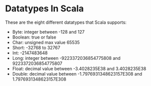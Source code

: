 # Datatypes In Scala

These are the eight different datatypes that Scala supports:

- Byte: integer between -128 and 127
- Boolean: true or false
- Char: unsigned max value 65535
- Short: -32768 to 32767
- Int: -2147483648
- Long: integer between -9223372036854775808 and 9223372036854775807
- Float: decimal value between -3.4028235E38 and 3.4028235E38
- Double: decimal value between -1.7976931348623157E308 and 1.7976931348623157E308
